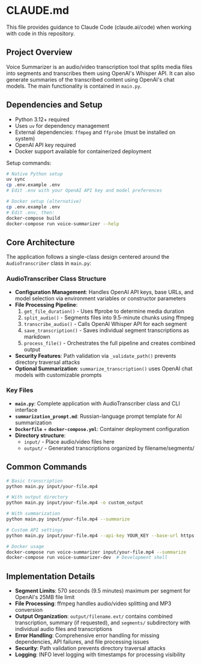 # CLAUDE.md

This file provides guidance to Claude Code (claude.ai/code) when working with code in this repository.

## Project Overview

Voice Summarizer is an audio/video transcription tool that splits media files into segments and transcribes them using OpenAI's Whisper API. It can also generate summaries of the transcribed content using OpenAI's chat models. The main functionality is contained in `main.py`.

## Dependencies and Setup

- Python 3.12+ required
- Uses `uv` for dependency management
- External dependencies: `ffmpeg` and `ffprobe` (must be installed on system)
- OpenAI API key required
- Docker support available for containerized deployment

Setup commands:
```bash
# Native Python setup
uv sync
cp .env.example .env
# Edit .env with your OpenAI API key and model preferences

# Docker setup (alternative)
cp .env.example .env
# Edit .env, then:
docker-compose build
docker-compose run voice-summarizer --help
```

## Core Architecture

The application follows a single-class design centered around the `AudioTranscriber` class in `main.py`:

### AudioTranscriber Class Structure
- **Configuration Management**: Handles OpenAI API keys, base URLs, and model selection via environment variables or constructor parameters
- **File Processing Pipeline**:
  1. `get_file_duration()` - Uses ffprobe to determine media duration
  2. `split_audio()` - Segments files into 9.5-minute chunks using ffmpeg
  3. `transcribe_audio()` - Calls OpenAI Whisper API for each segment
  4. `save_transcription()` - Saves individual segment transcriptions as markdown
  5. `process_file()` - Orchestrates the full pipeline and creates combined output
- **Security Features**: Path validation via `_validate_path()` prevents directory traversal attacks
- **Optional Summarization**: `summarize_transcription()` uses OpenAI chat models with customizable prompts

### Key Files
- **`main.py`**: Complete application with AudioTranscriber class and CLI interface
- **`summarization_prompt.md`**: Russian-language prompt template for AI summarization
- **`Dockerfile`** + **`docker-compose.yml`**: Container deployment configuration
- **Directory structure**:
  - `input/` - Place audio/video files here
  - `output/` - Generated transcriptions organized by filename/segments/

## Common Commands

```bash
# Basic transcription
python main.py input/your-file.mp4

# With output directory
python main.py input/your-file.mp4 -o custom_output

# With summarization
python main.py input/your-file.mp4 --summarize

# Custom API settings
python main.py input/your-file.mp4 --api-key YOUR_KEY --base-url https://custom-api.com/v1 --whisper-model whisper-1

# Docker usage
docker-compose run voice-summarizer input/your-file.mp4 --summarize
docker-compose run voice-summarizer-dev  # Development shell
```

## Implementation Details

- **Segment Limits**: 570 seconds (9.5 minutes) maximum per segment for OpenAI's 25MB file limit
- **File Processing**: ffmpeg handles audio/video splitting and MP3 conversion
- **Output Organization**: `output/filename.ext/` contains combined transcription, summary (if requested), and `segments/` subdirectory with individual audio files and transcriptions
- **Error Handling**: Comprehensive error handling for missing dependencies, API failures, and file processing issues
- **Security**: Path validation prevents directory traversal attacks
- **Logging**: INFO level logging with timestamps for processing visibility
